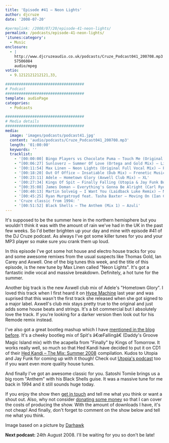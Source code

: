 ```yaml
---
title: 'Episode #41 – Neon Lights'
author: djcruze
date: '2008-07-20'

#permalink: /2008/07/20/episode-41-neon-lights/
permalink: /podcasts/episode-41-neon-lights/
'itunes:category':
  - Music
enclosure:
  - |
    http://www.djcruzeaudio.co.uk/podcasts/Cruze_Podcast041_200708.mp3
    57506084
    audio/mpeg
votio:
  - 9.1212121212121,33,

###################################
# Podcast
###################################
template: audioPage
categories:
  - Podcasts

###################################
# Media details
###################################
media:
  image: 'images/podcasts/podcast41.jpg'
  content: 'audio/podcasts/Cruze_Podcast041_200708.mp3'
  length: '01:00:00'
  keywords: ''
  tracklist:
    - '[00:00:00] Bingo Players vs Chocolate Puma – Touch Me (Original Mix) – Strictly'
    - "[00:06:27] Sunloverz – Summer Of Love (Ortega and Gold Mix) – Lickin' Records"
    - '[00:11:54] Max Linen – Neon Lights (Original Full Vocal Mix) – Phonetic'
    - '[00:18:20] Out Of Office – Insatiable (Dub Mix) – Frenetic Music'
    - '[00:23:11] Adele – Hometown Glory (Axwell Club Mix) – XL'
    - '[00:27:34] Kings Of Spit – Finally Falling (Utopia & Jay Funk Bootleg) – White'
    - "[00:35:08] James Doman – Everything's Gonna Be Alright (Carl Ryden Remix) – Positiva"
    - '[00:40:13] Martin Solveig – I Want You (Laidback Luke Remix) – Mixture'
    - '[00:45:25] Ryan Murgatroyd feat. Tasha Baxter – Moving On (Ian Carey Remix) – Sheer Music'
    - 'Cruze classic from 1994: '
    - '[00:51:52] Black Shells – The Anthem (Mix 1) – Azuli'
---
```


It's supposed to be the summer here in the northern hemisphere but you wouldn't think it was with the amount of rain we've had in the UK in the past few weeks. So I'd better brighten up your day and mine with episode #41 of the DJ Cruze podcast. As always I've got some killer tunes for you and your MP3 player so make sure you crank them up loud.

In this episode I've got some hot house and electro house tracks for you and some awesome remixes from the usual suspects like Thomas Gold, Ian Carey and Axwell. One of the big tunes this week, and the title of this episode, is the new tune by Max Linen called "Neon Lights". It's got a fantastic indie vocal and massive breakdown. Definitely, a hot tune for the summer.

Another big track is the new Axwell club mix of Adele's "Hometown Glory". I loved this track when I first heard it on [Hype Machine][1] last year and was suprised that this wasn't the first track she released when she got signed to a major label. Axwell's club mix stays pretty true to the original and just adds some house beats and strings. It's a bit commercial but I absolutely love the track. If you're looking for a darker version then look out for his Remode remix instead.

I've also got a great bootleg mashup which I have [mentioned in the blog before][2]. It's a cheeky bootleg mix of Spit's â€œFallingâ€ (Daddy's Groove Magic Island mix) with the acapella from "Finally" by Kings of Tomorrow. It works really well, so much so that Hed Kandi have decided to put it on CD1 of their [Hed Kandi – The Mix: Summer 2008][3]<img src="http://www.assoc-amazon.co.uk/e/ir?t=djcr-21&l=ur2&o=2" width="1" height="1" border="0" alt="" style="border:none !important; margin:0px !important;" /> compilation. Kudos to Utopia and Jay Funk for coming up with it though! Check out [Utopia's podcast][4] too if you want even more quality house tunes.

And finally I've got an awesome classic for you. Satoshi Tomiie brings us a big room "Anthem" with his Black Shells guise. It was a massive tune for me back in 1994 and it still sounds huge today.

If you enjoy the show then [get in touch][5] and tell me what you think or want a shout out. Also, why not consider [donating some money][6] so that I can cover the costs of producing the show. With the amount of downloads I have, it's not cheap! And finally, don't forget to comment on the show below and tell me what you think.

Image based on a picture by [Darhawk][9]

**Next podcast:** 24th August 2008. I'll be waiting for you so don't be late!

[1]: http://hypem.com/
[2]: http://www.djcruze.co.uk/cms/2008/06/27/kings-of-spit-mashup/
[3]: http://www.amazon.co.uk/gp/redirect.html?ie=UTF8&location=http%3A%2F%2Fwww.amazon.co.uk%2FHed-Kandi-Mix-Summer-2008%2Fdp%2FB001AI7FD6%3Fie%3DUTF8%26s%3Dmusic%26qid%3D1216307490%26sr%3D8-1&tag=djcr-21&linkCode=ur2&camp=1634&creative=6738
[4]: http://utopia-music.podomatic.com/
[5]: /cms/contact/
[6]: http://www.dreamhost.com/donate.cgi?id=8244
[7]: http://www.djcruze.co.uk/cms/wp-content/DownloadButton.gif
[8]: http://www.djcruzeaudio.co.uk/podcasts/Cruze_Podcast041_200708.mp3
[9]: http://flickr.com/photos/scottstudiophotography/317344784/
